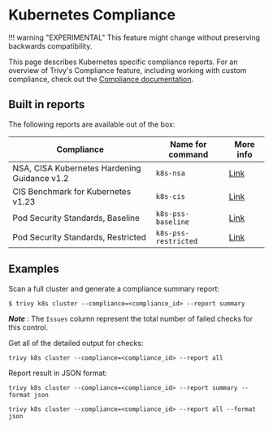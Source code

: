 # Kubernetes Compliance

!!! warning "EXPERIMENTAL"
    This feature might change without preserving backwards compatibility.

This page describes Kubernetes specific compliance reports. For an overview of Trivy's Compliance feature, including working with custom compliance, check out the [Compliance documentation](../../compliance/compliance.md).

## Built in reports

The following reports are available out of the box:

| Compliance | Name for command | More info
--- | --- | ---
NSA, CISA Kubernetes Hardening Guidance v1.2 | `k8s-nsa` | [Link](https://media.defense.gov/2022/Aug/29/2003066362/-1/-1/0/CTR_KUBERNETES_HARDENING_GUIDANCE_1.2_20220829.PDF)
CIS Benchmark for Kubernetes v1.23 | `k8s-cis` | [Link](https://www.cisecurity.org/benchmark/kubernetes)
Pod Security Standards, Baseline | `k8s-pss-baseline` | [Link](https://kubernetes.io/docs/concepts/security/pod-security-standards/#baseline)
Pod Security Standards, Restricted | `k8s-pss-restricted` | [Link](https://kubernetes.io/docs/concepts/security/pod-security-standards/#restricted)

## Examples

Scan a full cluster and generate a compliance summary report:

```
$ trivy k8s cluster --compliance=<compliance_id> --report summary
```

***Note*** : The `Issues` column represent the total number of failed checks for this control.


Get all of the detailed output for checks:

```
trivy k8s cluster --compliance=<compliance_id> --report all
```

Report result in JSON format:

```
trivy k8s cluster --compliance=<compliance_id> --report summary --format json
```

```
trivy k8s cluster --compliance=<compliance_id> --report all --format json
```
